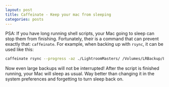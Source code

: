 ```yaml
---
layout: post
title: Caffeinate - Keep your mac from sleeping
categories: posts
---
```

PSA: If you have long running shell scripts, your Mac going to sleep can stop them from finishing. Fortunately, their is a command that can prevent exactly that: `caffeinate`. For example, when backing up with `rsync`, it can be used like this:

```bash
caffeinate rsync --progress -az ./LightroomMasters/ /Volumes/LRBackup/LightroomMasters
```

Now even large backups will not be interrupted! After the script is finished running, your Mac will sleep as usual. Way better than changing it in the system preferences and forgetting to turn sleep back on.